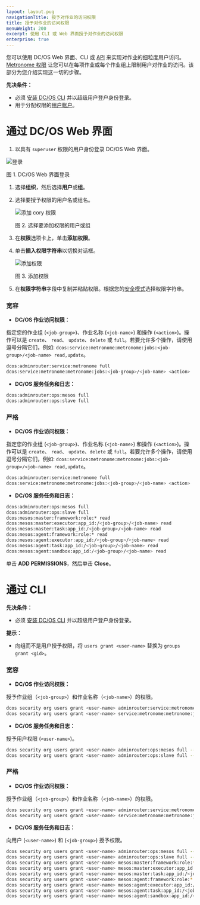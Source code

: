 ```yaml
---
layout: layout.pug
navigationTitle: 授予对作业的访问权限
title: 授予对作业的访问权限
menuWeight: 200
excerpt: 使用 CLI 或 Web 界面授予对作业的访问权限
enterprise: true
---
```


您可以使用 DC/OS Web 界面、CLI 或 [API](/cn/1.12/security/ent/iam-api/) 来实现对作业的细粒度用户访问。[Metronome 权限](/cn/1.12/security/ent/perms-reference/#marathon-metronome) 让您可以在每项作业或每个作业组上限制用户对作业的访问。该部分为您介绍实现这一切的步骤。

**先决条件：**

- 必须 [安装 DC/OS CLI](/cn/1.12/cli/install/) 并以超级用户登户身份登录。
- 用于分配权限的[用户帐户](/cn/1.12/security/ent/users-groups/)。

# <a name="job-group-access-via-ui"></a>通过 DC/OS Web 界面

1. 以具有 `superuser` 权限的用户身份登录 DC/OS Web 界面。

 ![登录](/1.12/img/LOGIN-EE-Modal_View-1_12.png)

 图 1. DC/OS Web 界面登录

1. 选择**组织**，然后选择**用户**或**组**。

1. 选择要授予权限的用户名或组名。

      ![添加 cory 权限](/1.12/img/GUI-Organization-Users-Users_List_View_w_Users-1_12.png)

      图 2. 选择要添加权限的用户或组

1. 在**权限**选项卡上，单击**添加权限**。

1. 单击**插入权限字符串**以切换对话框。

      ![添加权限](/1.12/img/GUI-Organization-Users-User_Alice_Add_Gen_Perms-1_12.png)

      图 3. 添加权限

1. 在**权限字符串**字段中复制并粘贴权限。根据您的[安全模式](/cn/1.12/security/ent/#security-modes)选择权限字符串。

### 宽容

- **DC/OS 作业访问权限：**

指定您的作业组 (`<job-group>`)、作业名称 (`<job-name>`) 和操作 (`<action>`)。操作可以是 `create`、 `read`、 `update`、`delete` 或 `full`。若要允许多个操作，请使用逗号分隔它们，例如: `dcos:service:metronome:metronome:jobs:<job-group>/<job-name> read,update`。

```bash
dcos:adminrouter:service:metronome full
dcos:service:metronome:metronome:jobs:<job-group>/<job-name> <action>
```

- **DC/OS 服务任务和日志：**

```bash
dcos:adminrouter:ops:mesos full
dcos:adminrouter:ops:slave full
```

### 严格

- **DC/OS 作业访问权限：**

指定您的作业组 (`<job-group>`)、作业名称 (`<job-name>`) 和操作 (`<action>`)。操作可以是 `create`、 `read`、 `update`、`delete` 或 `full`。若要允许多个操作，请使用逗号分隔它们，例如: `dcos:service:metronome:metronome:jobs:<job-group>/<job-name> read,update`。

```bash
dcos:adminrouter:service:metronome full
dcos:service:metronome:metronome:jobs:<job-group>/<job-name> <action>
```

- **DC/OS 服务任务和日志：**

```bash
dcos:adminrouter:ops:mesos full
dcos:adminrouter:ops:slave full
dcos:mesos:master:framework:role:* read
dcos:mesos:master:executor:app_id:/<job-group>/<job-name> read
dcos:mesos:master:task:app_id:/<job-group>/<job-name> read
dcos:mesos:agent:framework:role:* read
dcos:mesos:agent:executor:app_id:/<job-group>/<job-name> read
dcos:mesos:agent:task:app_id:/<job-group>/<job-name> read
dcos:mesos:agent:sandbox:app_id:/<job-group>/<job-name> read
```       

单击 **ADD PERMISSIONS**，然后单击 **Close**。


# <a name="job-group-access-via-cli"></a>通过 CLI

**先决条件：**

- 必须 [安装 DC/OS CLI](/cn/1.12/cli/install/) 并以超级用户登户身份登录。

**提示：**

- 向组而不是用户授予权限，将 `users grant <user-name>` 替换为 `groups grant <gid>`。

### 宽容

- **DC/OS 作业访问权限：**

授予作业组（`<job-group>`）和作业名称（`<job-name>`）的权限。

```bash
dcos security org users grant <user-name> adminrouter:service:metronome full --description "Controls access to Metronome services"
dcos security org users grant <user-name> service:metronome:metronome:jobs:<job-group>/<job-name> full --description "Controls access to <job-group>/<job-name>"
```

- **DC/OS 服务任务和日志：**

授予用户权限 (`<user-name>`)。

```bash
dcos security org users grant <user-name> adminrouter:ops:mesos full --description "Grants access to the Mesos master API/UI and task details"
dcos security org users grant <user-name> adminrouter:ops:slave full --description "Grants access to the Mesos agent API/UI and task details such as logs"
```   

### 严格

- **DC/OS 作业访问权限：**

授予作业组（`<job-group>`）和作业名称（`<job-name>`）的权限。

```bash
dcos security org users grant <user-name> adminrouter:service:metronome full --description "Controls access to Metronome services"
dcos security org users grant <user-name> service:metronome:metronome:jobs:<job-group>/<job-name> full --description "Controls access to <job-group>/<job-name>"
```

- **DC/OS 服务任务和日志：**

向用户 (`<user-name>`) 和 (`<job-group>`) 授予权限。

```bash
dcos security org users grant <user-name> adminrouter:ops:mesos full --description "Grants access to the Mesos master API/UI and task details"
dcos security org users grant <user-name> adminrouter:ops:slave full --description "Grants access to the Mesos agent API/UI and task details such as logs"
dcos security org users grant <user-name> mesos:master:framework:role:* read --description "Controls access to frameworks registered with the Mesos default role"
dcos security org users grant <user-name> mesos:master:executor:app_id:/<job-group>/<job-name> read --description "Controls access to executors running inside <job-group>/<job-name>"
dcos security org users grant <user-name> mesos:master:task:app_id:/<job-group>/<job-name> read --description "Controls access to tasks running inside <job-group>/<job-name>"
dcos security org users grant <user-name> mesos:agent:framework:role:* read --description "Controls access to information about frameworks registered under the Mesos default role"
dcos security org users grant <user-name> mesos:agent:executor:app_id:/<job-group>/<job-name> read --description "Controls access to executors running inside <job-group>/<job-name>"
dcos security org users grant <user-name> mesos:agent:task:app_id:/<job-group>/<job-name> read --description "Controls access to tasks running inside <job-group>/<job-name>"
dcos security org users grant <user-name> mesos:agent:sandbox:app_id:/<gid>/ read --description "Controls access to the sandboxes of <job-group>/<job-name>"
```
